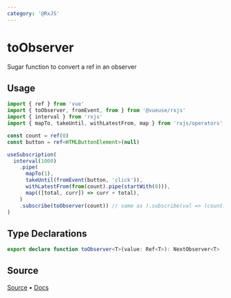 ```yaml
---
category: '@RxJS'
---
```


# toObserver

Sugar function to convert a ref in an observer

## Usage

```ts
import { ref } from 'vue'
import { toObserver, fromEvent, from } from '@vueuse/rxjs'
import { interval } from 'rxjs'
import { mapTo, takeUntil, withLatestFrom, map } from 'rxjs/operators'

const count = ref(0)
const button = ref<HTMLButtonElement>(null)

useSubscription(
  interval(1000)
    .pipe(
      mapTo(1),
      takeUntil(fromEvent(button, 'click')),
      withLatestFrom(from(count).pipe(startWith(0))),
      map(([total, curr]) => curr + total),
    )
    .subscribe(toObserver(count)) // same as ).subscribe(val => (count.value = val))
) 
```


<!--FOOTER_STARTS-->
## Type Declarations

```typescript
export declare function toObserver<T>(value: Ref<T>): NextObserver<T>
```

## Source

[Source](https://github.com/vueuse/vueuse/blob/main/packages/rxjs/toObserver/index.ts) • [Docs](https://github.com/vueuse/vueuse/blob/main/packages/rxjs/toObserver/index.md)


<!--FOOTER_ENDS-->
